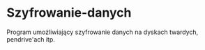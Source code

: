# Szyfrowanie-danych
Program umożliwiający szyfrowanie danych na dyskach twardych, pendrive'ach itp.
